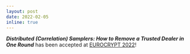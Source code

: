 ```yaml
---
layout: post
date: 2022-02-05
inline: true
---
```


<em><b> Distributed (Correlation) Samplers: How to Remove a Trusted Dealer in One Round</b></em> has been accepted at [EUROCRYPT 2022](https://eurocrypt.iacr.org/2022)!
